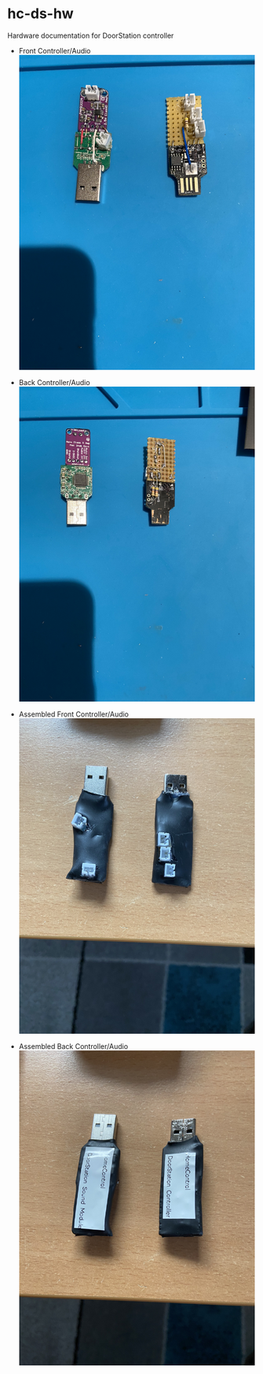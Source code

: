 # hc-ds-hw
Hardware documentation for DoorStation controller

* Front Controller/Audio
![](imgs/IMG_8950.jpeg?raw=true "Front site")

* Back Controller/Audio
![](imgs/IMG_8951.jpeg?raw=true "Back site")

* Assembled Front Controller/Audio
![](imgs/IMG_8952.jpeg?raw=true "Ass. Front site")

* Assembled Back Controller/Audio
![](imgs/IMG_8953.jpeg?raw=true "Ass. Back site")
